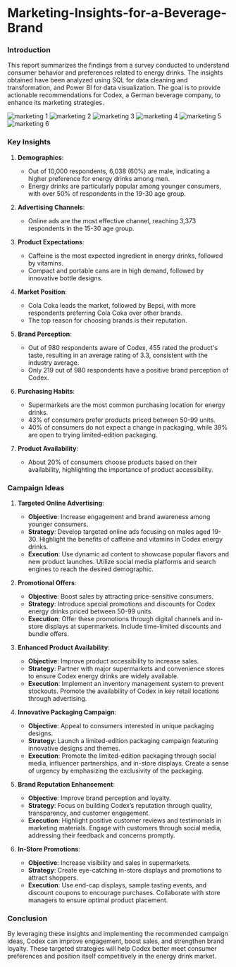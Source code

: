 # Marketing-Insights-for-a-Beverage-Brand


### Introduction

This report summarizes the findings from a survey conducted to understand consumer behavior and preferences related to energy drinks. The insights obtained have been analyzed using SQL for data cleaning and transformation, and Power BI for data visualization. The goal is to provide actionable recommendations for Codex, a German beverage company, to enhance its marketing strategies.

![marketing 1](https://github.com/user-attachments/assets/2a05549b-4d4e-473d-852f-f4b3d91e3316)
![marketing 2](https://github.com/user-attachments/assets/dfca04c0-67b7-4a52-b4a6-1a02c58b5e89)
![marketing 3](https://github.com/user-attachments/assets/af30f527-ba7e-4f67-97dc-5a8c69c4c785)
![marketing 4](https://github.com/user-attachments/assets/298e0e21-f8e4-4af7-827f-78e601654a99)
![marketing 5](https://github.com/user-attachments/assets/4c91afab-b51f-4539-b9f6-d14fd2768d98)
![marketing 6](https://github.com/user-attachments/assets/89e5747a-4ba8-4e88-a1f3-100e56db70e6)



### Key Insights

1. **Demographics**:
   - Out of 10,000 respondents, 6,038 (60%) are male, indicating a higher preference for energy drinks among men.
   - Energy drinks are particularly popular among younger consumers, with over 50% of respondents in the 19-30 age group.

2. **Advertising Channels**:
   - Online ads are the most effective channel, reaching 3,373 respondents in the 15-30 age group.

3. **Product Expectations**:
   - Caffeine is the most expected ingredient in energy drinks, followed by vitamins.
   - Compact and portable cans are in high demand, followed by innovative bottle designs.

4. **Market Position**:
   - Cola Coka leads the market, followed by Bepsi, with more respondents preferring Cola Coka over other brands.
   - The top reason for choosing brands is their reputation.

5. **Brand Perception**:
   - Out of 980 respondents aware of Codex, 455 rated the product's taste, resulting in an average rating of 3.3, consistent with the industry average.
   - Only 219 out of 980 respondents have a positive brand perception of Codex.

6. **Purchasing Habits**:
   - Supermarkets are the most common purchasing location for energy drinks.
   - 43% of consumers prefer products priced between 50-99 units.
   - 40% of consumers do not expect a change in packaging, while 39% are open to trying limited-edition packaging.

7. **Product Availability**:
   - About 20% of consumers choose products based on their availability, highlighting the importance of product accessibility.

### Campaign Ideas

1. **Targeted Online Advertising**:
   - **Objective**: Increase engagement and brand awareness among younger consumers.
   - **Strategy**: Develop targeted online ads focusing on males aged 19-30. Highlight the benefits of caffeine and vitamins in Codex energy drinks.
   - **Execution**: Use dynamic ad content to showcase popular flavors and new product launches. Utilize social media platforms and search engines to reach the desired demographic.

2. **Promotional Offers**:
   - **Objective**: Boost sales by attracting price-sensitive consumers.
   - **Strategy**: Introduce special promotions and discounts for Codex energy drinks priced between 50-99 units.
   - **Execution**: Offer these promotions through digital channels and in-store displays at supermarkets. Include time-limited discounts and bundle offers.

3. **Enhanced Product Availability**:
   - **Objective**: Improve product accessibility to increase sales.
   - **Strategy**: Partner with major supermarkets and convenience stores to ensure Codex energy drinks are widely available.
   - **Execution**: Implement an inventory management system to prevent stockouts. Promote the availability of Codex in key retail locations through advertising.

4. **Innovative Packaging Campaign**:
   - **Objective**: Appeal to consumers interested in unique packaging designs.
   - **Strategy**: Launch a limited-edition packaging campaign featuring innovative designs and themes.
   - **Execution**: Promote the limited-edition packaging through social media, influencer partnerships, and in-store displays. Create a sense of urgency by emphasizing the exclusivity of the packaging.

5. **Brand Reputation Enhancement**:
   - **Objective**: Improve brand perception and loyalty.
   - **Strategy**: Focus on building Codex’s reputation through quality, transparency, and customer engagement.
   - **Execution**: Highlight positive customer reviews and testimonials in marketing materials. Engage with customers through social media, addressing their feedback and concerns promptly.

6. **In-Store Promotions**:
   - **Objective**: Increase visibility and sales in supermarkets.
   - **Strategy**: Create eye-catching in-store displays and promotions to attract shoppers.
   - **Execution**: Use end-cap displays, sample tasting events, and discount coupons to encourage purchases. Collaborate with store managers to ensure optimal product placement.

### Conclusion

By leveraging these insights and implementing the recommended campaign ideas, Codex can improve engagement, boost sales, and strengthen brand loyalty. These targeted strategies will help Codex better meet consumer preferences and position itself competitively in the energy drink market.
